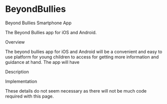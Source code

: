 # BeyondBullies
Beyond Bullies Smartphone App

The Beyond Bullies app for iOS and Android.

Overview

The beyond bullies app for iOS and Android will be a convenient and easy to use platform for young children to access for getting more information and guidance at hand. The app will have 


Description


Implementation

These details do not seem necessary as there will not be much code required with this page.
